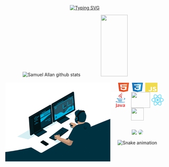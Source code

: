 <div align="center">
  
 [![Typing SVG](https://readme-typing-svg.demolab.com?font=Poppins&size=25&duration=5020&pause=1000&color=c8a2c8&center=true&vCenter=true&width=435&lines=Ol%C3%A1%2C+eu+sou+o+Samuel!++%F0%9F%91%8B;Dev.+Full-stack+em+constru%C3%A7%C3%A3o!+%F0%9F%9A%A7)](https://git.io/typing-svg)
</div>





<div align="center">  
  <img width="49%" height="195px" src="https://github-readme-stats.vercel.app/api?username=SAMUKISZHSD&show_icons=true&count_private=true&hide_border=true&title_color=5d5fe8&icon_color=5d5fe8&text_color=c9d1d9&bg_color=0d1117" alt="Samuel Allan github stats" /> 
  <img width="41%" height="195px" src="https://github-readme-stats.vercel.app/api/top-langs/?username=SAMUKISZHSD&layout=compact&hide_border=true&title_color=5d5fe8&text_color=5d5fe8&bg_color=0d1117" />
</div>



   
<div align="center"> 
 <div style="display: inline_block"><br>
    <img align="left" height="250" alt="coding-time" src="devGif.gif">

   
<img align="center" height="30" width="40" src="https://raw.githubusercontent.com/devicons/devicon/master/icons/html5/html5-original.svg">
<img align="center"  height="30" width="40" src="https://raw.githubusercontent.com/devicons/devicon/master/icons/css3/css3-original.svg">
<img align="center"  height="30" width="40" src="https://raw.githubusercontent.com/devicons/devicon/master/icons/javascript/javascript-plain.svg">
<img align="center"  height="50" width="60" src="https://raw.githubusercontent.com/devicons/devicon/master/icons/java/java-original-wordmark.svg">
<img align="center"  height="50" width="60" src="https://user-images.githubusercontent.com/98967783/174158689-1042978a-82c2-47bf-b609-76087f171692.png">
<img align="center"  height="40" width="40" src="https://raw.githubusercontent.com/devicons/devicon/master/icons/react/react-original.svg">
<img align="center"  height="40" width="40" src="https://static-00.iconduck.com/assets.00/typescript-icon-icon-1024x1024-vh3pfez8.png">
 </div>
<div>

##

<div align="center"> 

<a href = "mailto:contatosamuelallannunesdacunha@gmail.com"> <img src="https://img.shields.io/badge/-Gmail-%23333?style=for-the-badge&logo=gmail&logoColor=white" target="_blank"></a>
<a href="https://www.linkedin.com/in/samuel-allan-635290258/" target="_blank"><img src="https://img.shields.io/badge/-LinkedIn-%230077B5?style=for-the-badge&logo=linkedin&logoColor=white" style="border-radius: 30px" target="_blank"></a> 
 </div>


![Snake animation](https://github.com/LuigiGF/LuigiGF/blob/output/github-contribution-grid-snake.svg)

  

